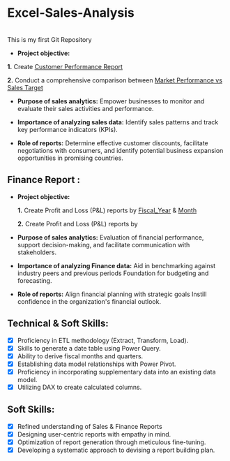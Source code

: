 # Excel-Sales-Analysis
<br>
This is my first Git Repository

- **Project objective:** 

 **1.** Create  [Customer Performance Report](https://github.com/Deepshikha5613/Excel-Sales-Analysis/blob/main/Customer%20Performance%20Report.pdf)
  
 **2.** Conduct a comprehensive comparison between [Market Performance vs Sales Target](https://github.com/Deepshikha5613/Excel-Sales-Analysis/blob/main/Market%20Performance.pdf)

- **Purpose of sales analytics:** Empower businesses to monitor and evaluate their sales activities and performance.

- **Importance of analyzing sales data:** Identify sales patterns and track key performance indicators (KPIs).

- **Role of reports:** Determine effective customer discounts, facilitate negotiations with consumers, and identify potential business expansion opportunities in promising countries.


## Finance Report :

- **Project objective:** 

    **1.** Create Profit and Loss (P&L) reports by [Fiscal_Year](https://github.com/Deepshikha5613/Excel-Sales-Analysis/blob/main/Proft%20%26%20Loss%20statement%20by%20Fiscal%20year.pdf) & [Month](https://github.com/Deepshikha5613/Excel-Sales-Analysis/blob/main/profit%20%26%20Loss%20Statement%20by%20Month.pdf)
  

   **2.** Create Profit and Loss (P&L) reports by

- **Purpose of sales analytics:** Evaluation of financial performance, support decision-making, and facilitate communication with stakeholders.

- **Importance of analyzing Finance data:** Aid in benchmarking against industry peers and previous periods Foundation for budgeting and forecasting.

- **Role of reports:** Align financial planning with strategic goals Instill confidence in the organization's financial outlook.


## Technical & Soft Skills:
- [x]	Proficiency in ETL methodology (Extract, Transform, Load).
- [x]	Skills to generate a date table using Power Query.
- [x]	Ability to derive fiscal months and quarters.
- [x]	Establishing data model relationships with Power Pivot.
- [x]	Proficiency in incorporating supplementary data into an existing data model.
- [x]	Utilizing DAX to create calculated columns.

## Soft Skills:
- [x]	Refined understanding of Sales & Finance Reports
- [x]	Designing user-centric reports with empathy in mind.
- [x]	Optimization of report generation through meticulous fine-tuning.
- [x]	Developing a systematic approach to devising a report building plan.
